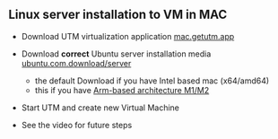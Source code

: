 ## Linux server installation to VM in MAC 
* Download UTM virtualization application [mac.getutm.app](https://mac.getutm.app)
* Download **correct** Ubuntu server installation media [ubuntu.com.download/server](https://ubuntu.com/download/server)
  * the default Download if you have Intel based mac (x64/amd64)
  * this if you have [Arm-based architecture M1/M2](https://ubuntu.com/download/server/arm)

* Start UTM and create new Virtual Machine
 * See the video for future steps
   
